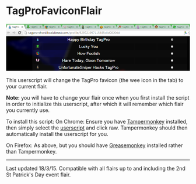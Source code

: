 # TagProFaviconFlair

![alt tag](https://raw.githubusercontent.com/BobSmithIV/TagProFaviconFlair/master/eg%20image.png)

This userscript will change the TagPro favicon (the wee icon in the tab) to your current flair.  

**Note:** you will have to change your flair once when you first install the script in order to initialize this userscript, after which it will remember which flair you currently use.  

To install this script:
On Chrome: Ensure you have [Tampermonkey](https://chrome.google.com/webstore/detail/tampermonkey/dhdgffkkebhmkfjojejmpbldmpobfkfo?hl=en) installed, then simply select the [userscript](https://github.com/BobSmithIV/TagProFaviconFlair/blob/master/TagPro%20Favicon%20Flair.user.js)  and click raw.  Tampermonkey should then automatically install the userscript for you.  

On Firefox: As above, but you should have [Greasemonkey](https://addons.mozilla.org/en-Us/firefox/addon/greasemonkey/) installed rather than Tampermonkey.  

*****

Last updated 18/3/15.  Compatible with all flairs up to and including the 2nd St Patrick's Day event flair.  